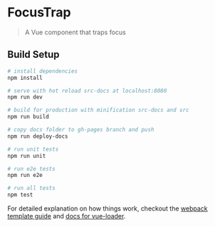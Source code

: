 # FocusTrap

> A Vue component that traps focus

## Build Setup

``` bash
# install dependencies
npm install

# serve with hot reload src-docs at localhost:8080
npm run dev

# build for production with minification src-docs and src
npm run build

# copy docs folder to gh-pages branch and push
npm run deploy-docs

# run unit tests
npm run unit

# run e2e tests
npm run e2e

# run all tests
npm test
```

For detailed explanation on how things work, checkout the [webpack template guide](http://vuejs-templates.github.io/webpack/) and [docs for vue-loader](http://vuejs.github.io/vue-loader).

